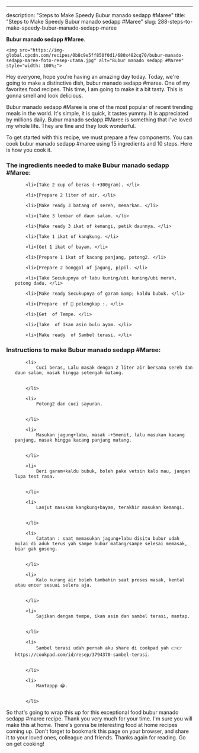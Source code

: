 ---
description: "Steps to Make Speedy Bubur manado sedapp #Maree"
title: "Steps to Make Speedy Bubur manado sedapp #Maree"
slug: 288-steps-to-make-speedy-bubur-manado-sedapp-maree

<p>
	<strong>Bubur manado sedapp #Maree</strong>. 
	
</p>
<p>
	
	<img src="https://img-global.cpcdn.com/recipes/0b8c9e5ff850f0d1/680x482cq70/bubur-manado-sedapp-maree-foto-resep-utama.jpg" alt="Bubur manado sedapp #Maree" style="width: 100%;">
	
	
</p>
<p>
	Hey everyone, hope you're having an amazing day today. Today, we're going to make a distinctive dish, bubur manado sedapp #maree. One of my favorites food recipes. This time, I am going to make it a bit tasty. This is gonna smell and look delicious.
</p>
	
<p>
	Bubur manado sedapp #Maree is one of the most popular of recent trending meals in the world. It's simple, it is quick, it tastes yummy. It is appreciated by millions daily. Bubur manado sedapp #Maree is something that I've loved my whole life. They are fine and they look wonderful.
</p>
<p>
	
</p>

<p>
To get started with this recipe, we must prepare a few components. You can cook bubur manado sedapp #maree using 15 ingredients and 10 steps. Here is how you cook it.
</p>

<h3>The ingredients needed to make Bubur manado sedapp #Maree:</h3>

<ol>
	
		<li>{Take 2 cup of beras (-+300gram). </li>
	
		<li>{Prepare 2 liter of air. </li>
	
		<li>{Make ready 3 batang of sereh, memarkan. </li>
	
		<li>{Take 3 lembar of daun salam. </li>
	
		<li>{Make ready 3 ikat of kemangi, petik daunnya. </li>
	
		<li>{Take 1 ikat of kangkung. </li>
	
		<li>{Get 1 ikat of bayam. </li>
	
		<li>{Prepare 1 ikat of kacang panjang, potong2. </li>
	
		<li>{Prepare 2 bonggol of jagung, pipil. </li>
	
		<li>{Take Secukupnya of labu kuning/ubi kuning/ubi merah, potong dadu. </li>
	
		<li>{Make ready Secukupnya of garam &amp; kaldu bubuk. </li>
	
		<li>{Prepare  of 🍚 pelengkap :. </li>
	
		<li>{Get  of Tempe. </li>
	
		<li>{Take  of Ikan asin bulu ayam. </li>
	
		<li>{Make ready  of Sambel terasi. </li>
	
</ol>
<p>
	
</p>

<h3>Instructions to make Bubur manado sedapp #Maree:</h3>

<ol>
	
		<li>
			Cuci beras, Lalu masak dengan 2 liter air bersama sereh dan daun salam, masak hingga setengah matang.
			
			
		</li>
	
		<li>
			Potong2 dan cuci sayuran.
			
			
		</li>
	
		<li>
			Masukan jagung+labu, masak -+5menit, lalu masukan kacang panjang, masak hingga kacang panjang matang.
			
			
		</li>
	
		<li>
			Beri garam+kaldu bubuk, boleh pake vetsin kalo mau, jangan lupa test rasa.
			
			
		</li>
	
		<li>
			Lanjut masukan kangkung+bayam, terakhir masukan kemangi.
			
			
		</li>
	
		<li>
			Catatan : saat memasukan jagung+labu disitu bubur udah mulai di aduk terus yah sampe bubur matang/sampe selesai memasak, biar gak gosong.
			
			
		</li>
	
		<li>
			Kalo kurang air boleh tambahin saat proses masak, kental atau encer sesuai selera aja.
			
			
		</li>
	
		<li>
			Sajikan dengan tempe, ikan asin dan sambel terasi, mantap.
			
			
		</li>
	
		<li>
			Sambel terasi udah pernah aku share di cookpad yah 👉👉 https://cookpad.com/id/resep/3794370-sambel-terasi.
			
			
		</li>
	
		<li>
			Mantappp 😂.
			
			
		</li>
	
</ol>

<p>
	
</p>

<p>
	So that's going to wrap this up for this exceptional food bubur manado sedapp #maree recipe. Thank you very much for your time. I'm sure you will make this at home. There's gonna be interesting food at home recipes coming up. Don't forget to bookmark this page on your browser, and share it to your loved ones, colleague and friends. Thanks again for reading. Go on get cooking!
</p>
